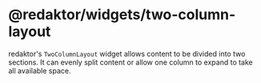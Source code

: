 # @redaktor/widgets/two-column-layout

redaktor's `TwoColumnLayout` widget allows content to be divided into two sections. It can evenly split content or allow one column
to expand to take all available space.
